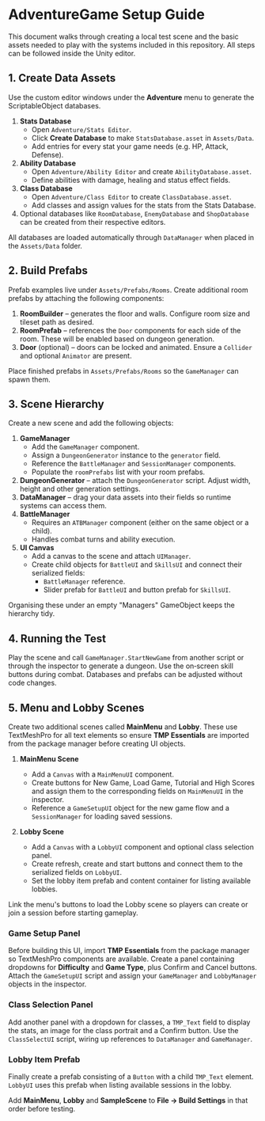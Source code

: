 # AdventureGame Setup Guide

This document walks through creating a local test scene and the basic assets needed to play with the systems included in this repository. All steps can be followed inside the Unity editor.

## 1. Create Data Assets

Use the custom editor windows under the **Adventure** menu to generate the ScriptableObject databases.

1. **Stats Database**
   - Open `Adventure/Stats Editor`.
   - Click **Create Database** to make `StatsDatabase.asset` in `Assets/Data`.
   - Add entries for every stat your game needs (e.g. HP, Attack, Defense).
2. **Ability Database**
   - Open `Adventure/Ability Editor` and create `AbilityDatabase.asset`.
   - Define abilities with damage, healing and status effect fields.
3. **Class Database**
   - Open `Adventure/Class Editor` to create `ClassDatabase.asset`.
   - Add classes and assign values for the stats from the Stats Database.
4. Optional databases like `RoomDatabase`, `EnemyDatabase` and `ShopDatabase` can be created from their respective editors.

All databases are loaded automatically through `DataManager` when placed in the `Assets/Data` folder.

## 2. Build Prefabs

Prefab examples live under `Assets/Prefabs/Rooms`. Create additional room prefabs by attaching the following components:

1. **RoomBuilder** – generates the floor and walls. Configure room size and tileset path as desired.
2. **RoomPrefab** – references the `Door` components for each side of the room. These will be enabled based on dungeon generation.
3. **Door** (optional) – doors can be locked and animated. Ensure a `Collider` and optional `Animator` are present.

Place finished prefabs in `Assets/Prefabs/Rooms` so the `GameManager` can spawn them.

## 3. Scene Hierarchy

Create a new scene and add the following objects:

1. **GameManager**
   - Add the `GameManager` component.
   - Assign a `DungeonGenerator` instance to the `generator` field.
   - Reference the `BattleManager` and `SessionManager` components.
   - Populate the `roomPrefabs` list with your room prefabs.
2. **DungeonGenerator** – attach the `DungeonGenerator` script. Adjust width, height and other generation settings.
3. **DataManager** – drag your data assets into their fields so runtime systems can access them.
4. **BattleManager**
   - Requires an `ATBManager` component (either on the same object or a child).
   - Handles combat turns and ability execution.
5. **UI Canvas**
   - Add a canvas to the scene and attach `UIManager`.
   - Create child objects for `BattleUI` and `SkillsUI` and connect their serialized fields:
     - `BattleManager` reference.
     - Slider prefab for `BattleUI` and button prefab for `SkillsUI`.

Organising these under an empty "Managers" GameObject keeps the hierarchy tidy.

## 4. Running the Test

Play the scene and call `GameManager.StartNewGame` from another script or through the inspector to generate a dungeon. Use the on‑screen skill buttons during combat. Databases and prefabs can be adjusted without code changes.

## 5. Menu and Lobby Scenes

Create two additional scenes called **MainMenu** and **Lobby**. These use
TextMeshPro for all text elements so ensure **TMP Essentials** are imported from
the package manager before creating UI objects.

1. **MainMenu Scene**
   - Add a `Canvas` with a `MainMenuUI` component.
   - Create buttons for New Game, Load Game, Tutorial and High Scores and assign
     them to the corresponding fields on `MainMenuUI` in the inspector.
   - Reference a `GameSetupUI` object for the new game flow and a
     `SessionManager` for loading saved sessions.

2. **Lobby Scene**
   - Add a `Canvas` with a `LobbyUI` component and optional class selection
     panel.
   - Create refresh, create and start buttons and connect them to the serialized
     fields on `LobbyUI`.
   - Set the lobby item prefab and content container for listing available
     lobbies.

Link the menu's buttons to load the Lobby scene so players can create or join a
session before starting gameplay.

### Game Setup Panel

Before building this UI, import **TMP Essentials** from the package manager so
TextMeshPro components are available. Create a panel containing dropdowns for
**Difficulty** and **Game Type**, plus Confirm and Cancel buttons. Attach the
`GameSetupUI` script and assign your `GameManager` and `LobbyManager` objects in
the inspector.

### Class Selection Panel

Add another panel with a dropdown for classes, a `TMP_Text` field to display the
stats, an image for the class portrait and a Confirm button. Use the
`ClassSelectUI` script, wiring up references to `DataManager` and `GameManager`.

### Lobby Item Prefab

Finally create a prefab consisting of a `Button` with a child `TMP_Text` element.
`LobbyUI` uses this prefab when listing available sessions in the lobby.

Add **MainMenu**, **Lobby** and **SampleScene** to **File → Build Settings** in
that order before testing.

